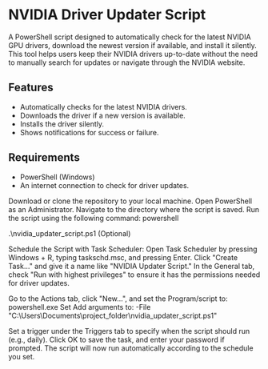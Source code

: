 # NVIDIA Driver Updater Script
A PowerShell script designed to automatically check for the latest NVIDIA GPU drivers, download the newest version if available, and install it silently. This tool helps users keep their NVIDIA drivers up-to-date without the need to manually search for updates or navigate through the NVIDIA website.

## Features
- Automatically checks for the latest NVIDIA drivers.
- Downloads the driver if a new version is available.
- Installs the driver silently.
- Shows notifications for success or failure.

## Requirements
- PowerShell (Windows)
- An internet connection to check for driver updates.

Download or clone the repository to your local machine.
Open PowerShell as an Administrator.
Navigate to the directory where the script is saved.
Run the script using the following command:
powershell


.\nvidia_updater_script.ps1
(Optional) 

Schedule the Script with Task Scheduler:
Open Task Scheduler by pressing Windows + R, typing taskschd.msc, and pressing Enter.
Click "Create Task..." and give it a name like "NVIDIA Updater Script."
In the General tab, check "Run with highest privileges" to ensure it has the permissions needed for driver updates.

Go to the Actions tab, click "New...", and set the Program/script to:
powershell.exe
Set Add arguments to:
-File "C:\Users\Documents\project_folder\nvidia_updater_script.ps1"

Set a trigger under the Triggers tab to specify when the script should run (e.g., daily).
Click OK to save the task, and enter your password if prompted.
The script will now run automatically according to the schedule you set.
